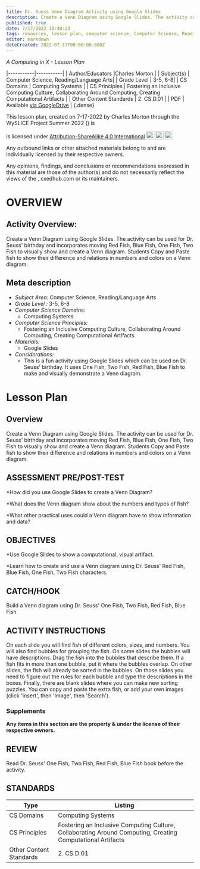 ```yaml
---
title: Dr. Suess Venn Diagram Activity using Google Slides
description: Create a Venn Diagram using Google Slides. The activity can be used for Dr. Seuss' birthday and incorporates moving Red Fish, Blue Fish, One Fish, Two Fish to visually show and create a Venn diagram. Students Copy and Paste fish to show their difference and relations in numbers and colors on a Venn diagram.
published: true
date: 7/17/2022 10:40:23
tags: resources, lesson plan, computer science, Computer Science, Reading/Language Arts 
editor: markdown
dateCreated: 2022-07-17T00:00:00.000Z
---
```

*A Computing in X - Lesson Plan*

|-----------|-----------|
| Author/Educators |Charles Morton |
| Subject(s) | Computer Science, Reading/Language Arts|
| Grade Level | 3-5, 6-8|
| CS Domains | Computing Systems |
| CS Principles | Fostering an Inclusive Computing Culture, Collaborating Around Computing, Creating Computational Artifacts |
| Other Content Standards | 2. CS.D.01 | 
| PDF | Available [via GoogleDrive]() |
{.dense}






This lesson plan, created on 7-17-2022 by Charles Morton through the  WySLICE Project Summer 2022 () is  <p xmlns:cc="http://creativecommons.org/ns#" >  is licensed under <a href="http://creativecommons.org/licenses/by-sa/4.0/?ref=chooser-v1" target="_blank" rel="license noopener noreferrer" style="display:inline-block;">Attribution-ShareAlike 4.0 International<img style="height:22px!important;margin-left:3px;vertical-align:text-bottom;" src="https://mirrors.creativecommons.org/presskit/icons/cc.svg?ref=chooser-v1"><img style="height:22px!important;margin-left:3px;vertical-align:text-bottom;" src="https://mirrors.creativecommons.org/presskit/icons/by.svg?ref=chooser-v1"><img style="height:22px!important;margin-left:3px;vertical-align:text-bottom;" src="https://mirrors.creativecommons.org/presskit/icons/sa.svg?ref=chooser-v1"></a></p>


Any outbound links or other attached materials belong to and are individually licensed by their respective owners. 


Any opinions, findings, and conclusions or recommendations expressed in this material are those of the author(s) and do not necessarily reflect the views of the , cxedhub.com or its maintainers.


# OVERVIEW
## Activity Overview:  
Create a Venn Diagram using Google Slides. The activity can be used for Dr. Seuss' birthday and incorporates moving Red Fish, Blue Fish, One Fish, Two Fish to visually show and create a Venn diagram. Students Copy and Paste fish to show their difference and relations in numbers and colors on a Venn diagram.
## Meta description
+ *Subject Area:* Computer Science, Reading/Language Arts 
+ *Grade Level :* 3-5, 6-8 
+ *Computer Science Domains:*
   + Computing Systems
+ *Computer Science Principles:*
   + Fostering an Inclusive Computing Culture, Collaborating Around Computing, Creating Computational Artifacts
+ *Materials:* 
   + Google Slides
+ *Considerations:*
   + This is a fun activity using Google Slides which can be used on Dr. Seuss' birthday.  It uses One Fish, Two Fish, Red Fish, Blue Fish to make and visually demonstrate a Venn diagram.


# Lesson Plan
## Overview
Create a Venn Diagram using Google Slides. The activity can be used for Dr. Seuss' birthday and incorporates moving Red Fish, Blue Fish, One Fish, Two Fish to visually show and create a Venn diagram. Students Copy and Paste fish to show their difference and relations in numbers and colors on a Venn diagram.
## ASSESSMENT PRE/POST-TEST
*How did you use Google Slides to create a Venn Diagram?


*What does the Venn diagram show about the numbers and types of fish?


*What other practical uses could a Venn diagram have to show information and data?
## OBJECTIVES
*Use Google Slides to show a computational, visual artifact.


*Learn how to create and use a Venn diagram using Dr. Seuss' Red Fish, Blue Fish, One Fish, Two Fish characters.


## CATCH/HOOK
Build a Venn diagram using Dr. Seuss' One Fish, Two Fish, Red Fish, Blue Fish


## ACTIVITY INSTRUCTIONS
On each slide you will find fish of different colors, sizes, and numbers. You will also find bubbles for grouping the fish.
On some slides the bubbles will have descriptions. Drag the fish into the bubbles that describe them. If a fish fits in more than one bubble, put it where the bubbles overlap.
On other slides, the fish will already be sorted in the bubbles. On those slides you need to figure out the rules for each bubble and type the descriptions in the boxes.
Finally, there are blank slides where you can make new sorting puzzles. You can copy and paste the extra fish, or add your own images (click 'Insert', then 'Image', then 'Search').


### Supplements
**Any items in this section are the property & under the license of their respective owners.**






## REVIEW
Read Dr. Seuss' One Fish, Two Fish, Red Fish, Blue Fish book before the activity.
## STANDARDS        
| Type | Listing | 
|-----------|-----------|
| CS Domains  | Computing Systems|
| CS Principles   | Fostering an Inclusive Computing Culture, Collaborating Around Computing, Creating Computational Artifacts|
| Other Content Standards | 2. CS.D.01  |